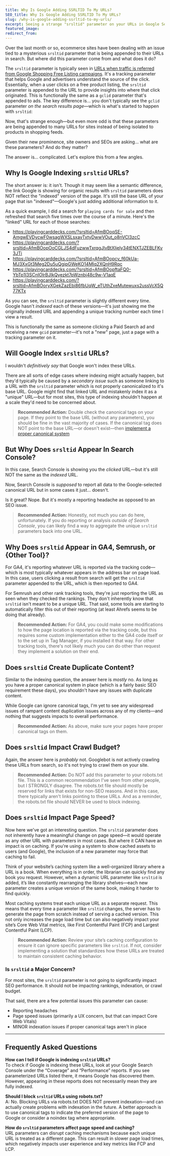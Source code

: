 ```yaml
---
title: Why Is Google Adding SSRLTID To My URLs?
SEO_title: Why Is Google Adding SSRLTID To My URLs?
slug: /why-is-google-adding-ssrltid-to-my-urls/
excerpt: Seeing a strange "srsltid" parameter on your URLs in Google Search? Learn more about what this parameter means and if it's hurting your SEO.
featured_image: 
redirect_from:
---
```

Over the last month or so, ecommerce sites have been dealing with an issue tied to a mysterious `srsltid` parameter that is being appended to their URLs in search. But where did this parameter come from and what does it do?

The `srsltid` parameter is typically seen in [URLs when traffic is referred from Google Shopping Free Listing campaigns](https://support.google.com/analytics/answer/11479699?hl=en). It's a tracking parameter that helps Google and advertisers understand the source of the click. Essentially, when a user clicks on a free product listing, the `srsltid` parameter is appended to the URL to provide insights into where that click originated. This is functionally the same as a `gclid` parameter that's appended to ads. The key difference is... you don't typically see the `gclid` parameter *on the search results page*—which is what's started to happen with `srsltid`:

Now, that's strange enough—but even more odd is that these parameters are being appended to many URLs for sites instead of being isolated to products in shopping feeds.

Given their new prominence, site owners and SEOs are asking... what are these parameters? And do they matter?

The answer is... complicated. Let's explore this from a few angles.

## Why Is Google Indexing `srsltid` URLs?
The short answer is: it isn't. Though it may seem like a semantic difference, the link Google is showing for organic results with `srsltid` parameters does NOT reflect the "indexed" version of the page. It's still the base URL of your page that isn "indexed"—Google's just adding additional information to it.

As a quick example, I did a search for `playing cards for sale` and then refreshed that search five times over the course of a minute. Here's the "linked" URL for each of those searches:

- https://playingcarddecks.com/?srsltid=AfmBOoqSE-AmgwEVDycwF0wsagWXSLsxavTxtyDwwVOut_o8nVCl3zcC
- https://playingcarddecks.com/?srsltid=AfmBOopOoCGLJS4dFuzwwTxrqgJlvBtXIjely34tENXTJZEBLFKv3JTi
- https://playingcarddecks.com/?srsltid=AfmBOopcv_f60kUa-MJ3XxGt3Meg2Du5uQgipGWeKO14MIq2XQnH9Rqc
- https://playingcarddecks.com/?srsltid=AfmBOopftaFQ0-YbTp1I3SCnIOlrBJIkQyezkt7pWznbj48c9w-V1aqE
- https://playingcarddecks.com/?srsltid=AfmBOoryXGekZazEbi86fbUqW_eTUthZxeMutewuxs2ussVcX5Q77KTx

As you can see, the `srsltid` parameter is slightly different every time. Google hasn't _indexed_ each of these versions—it's just showing me the originally indexed URL and appending a unique tracking number each time I view a result.

This is functionally the same as someone clicking a Paid Search ad and receiving a new `gcid` parameter—it's not a "new" page, just a page with a tracking parameter on it.
## Will Google Index `srsltid` URLs?
I wouldn't _definitively say_ that Google won't index these URLs. 

There are all sorts of edge cases where indexing might actually happen, but they'd typically be caused by a _secondary issue_ such as someone linking to a URL with the `srsltid` parameter which is not properly canonicalized to it's base URL. Google might find that linked URL and mistakenly index it as a "unique" URL—but for most sites, this type of indexing shouldn't happen at a scale they'd need to be concerned about.

> **Recommended Action:** Double check the canonical tags on your page. If they point to the base URL (without any parameters), you should be fine in the vast majority of cases.
> If the canonical tag does NOT point to the base URL—or doesn't exist—then [implement a proper canonical system](https://developers.google.com/search/docs/crawling-indexing/consolidate-duplicate-urls)

## But Why Does `srsltid` Appear In Search Console?
In this case, Search Console is showing you the *clicked* URL—but it's still NOT the same as the *indexed* URL.

Now, Search Console is *supposed* to report all data to the Google-selected canonical URL but in some cases it just... doesn't. 

Is it great? Nope. But it's mostly a reporting headache as opposed to an SEO issue.

> **Recommended Action:** Honestly, not much you can do here, unfortunately. If you do reporting or analysis *outside of Search Console*, you can likely find a way to aggregate the unique `srsltid` parameters back into one URL.

## Why Does `srsltid` Appear in GA4, Semrush, or {Other Tool}?
For GA4, it's reporting whatever URL is reported via the tracking code—which is most typically whatever appears in the address bar on page load. In this case, users clicking a result from search will get the `srsltid` parameter appended to the URL, which is then reported to GA4.

For Semrush and other rank tracking tools, they're just reporting the URL as seen when they checked the rankings. They don't inherently know that `srsltid` isn't meant to be a unique URL. That said, some tools are starting to automatically filter this out of their reporting (at least Ahrefs seems to be doing that already).

> **Recommended Action:** For GA4, you could make some modifications to how the page location is reported via the tracking code, but this requires some custom implementation either to the GA4 code itself or to the set up in Tag Manager, if you installed it that way.
> For other tracking tools, there's not likely much you can do other than request they implement a solution on their end.

## Does `srsltid` Create Duplicate Content?
Similar to the indexing question, the answer here is _mostly_ no. As long as you have a proper canonical system in place (which is a fairly basic SEO requirement these days), you shouldn't have any issues with duplicate content.

While Google can ignore canonical tags, I'm yet to see any widespread issues of rampant content duplication issues across any of my clients—and nothing that suggests impacts to overall performance.

> **Recommended Action:** As above, make sure your pages have proper canonical tags on them.
## Does `srsltid` Impact Crawl Budget?
Again, the answer here is _probably_ not. Googlebot is not actively crawling these URLs from search, so it's not trying to crawl them on your site.

> **Recommended Action:** Do NOT add this parameter to your robots.txt file. This is a common recommendation I've seen from other people, but I STRONGLY disagree. The robots.txt file should mostly be reserved for links that exists for non-SEO reasons. And in this case, there typically aren't links pointing to these URLs. 
> And as a reminder, the robots.txt file should NEVER be used to block indexing. 

## Does `srsltid` Impact Page Speed?
Now here we've got an interesting question. The `srsltid` parameter does not inherently have a meaningful change on page speed—it would operate as any other URL with parameters in most cases. But where it CAN have an impact is on caching. If you're using a system to show cached assets to users (and Google), the inclusion of a new parameter may force that caching to fail.

Think of your website’s caching system like a well-organized library where a URL is a book. When everything is in order, the librarian can quickly find any book you request. However, when a dynamic URL parameter like `srsltid` is added, it’s like constantly rearranging the library shelves—each new parameter creates a unique version of the same book, making it harder to find quickly.

Most caching systems treat each unique URL as a separate request. This means that every time a parameter like `srsltid` changes, the server has to generate the page from scratch instead of serving a cached version. This not only increases the page load time but can also negatively impact your site’s Core Web Vital metrics, like First Contentful Paint (FCP) and Largest Contentful Paint (LCP).

> **Recommended Action:** Review your site’s caching configuration to ensure it can ignore specific parameters like `srsltid`. If not, consider implementing a solution that standardizes how these URLs are treated to maintain consistent caching behavior.

### Is `srsltid` a Major Concern?

For most sites, the `srsltid` parameter is not going to significantly impact SEO performance. It should not be impacting rankings, indexation, or crawl budget.

That said, there are a few potential issues this parameter can cause:
- Reporting headaches
- Page speed issues (primarily a UX concern, but that can impact Core Web Vitals)
- MINOR indexation issues if proper canonical tags aren't in place

---
## Frequently Asked Questions

**How can I tell if Google is indexing `srsltid` URLs?**  
To check if Google is indexing these URLs, look at your Google Search Console under the “Coverage” and “Performance” reports. If you see parameterized URLs listed there, it means Google has discovered them. However, appearing in these reports does not necessarily mean they are fully indexed.

**Should I block `srsltid` URLs using robots.txt?**  
A: No. Blocking URLs via robots.txt DOES NOT prevent indexation—and can actually create problems with indexation in the future. A better approach is to use canonical tags to indicate the preferred version of the page to Google or consider a noindex tag where appropriate.

**How do `srsltid` parameters affect page speed and caching?**  
URL parameters can disrupt caching mechanisms because each unique URL is treated as a different page. This can result in slower page load times, which negatively impacts user experience and key metrics like FCP and LCP.